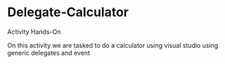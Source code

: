 # Delegate-Calculator
  Activity Hands-On

On this activity we are tasked to do a calculator using visual studio using generic delegates and event

